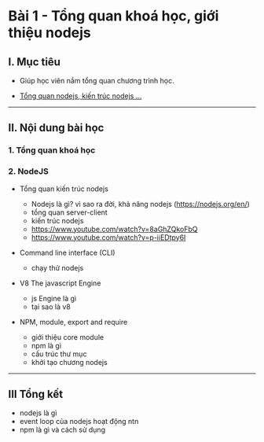 # Bài 1 - Tổng quan khoá học, giới thiệu nodejs

## I. Mục tiêu

 *  Giúp học viên nắm tổng quan chương trình học.

 * [Tổng quan nodejs, kiến trúc nodejs ...](###1._NodeJS)
------
## II. Nội dung bài học 

### 1. Tổng quan khoá học 

### 2. NodeJS

- Tổng quan kiến trúc nodejs
    - Nodejs là gì? vì sao ra đời, khả năng nodejs (https://nodejs.org/en/)
    - tổng quan server-client
    - kiến trúc nodejs
    - https://www.youtube.com/watch?v=8aGhZQkoFbQ
    - https://www.youtube.com/watch?v=p-iiEDtpy6I
    
- Command line interface (CLI) 
    - chạy thử nodejs

- V8 The javascript Engine
    - js Engine là gì
    - tại sao là v8
- NPM, module, export and require
    - giới thiệu core module
    - npm là gì
    - cấu trúc thư mục
    - khởi tạo chương nodejs

-------
## III Tổng kết
- nodejs là gì
- event loop của nodejs hoạt động ntn
- npm là gì và cách sử dụng